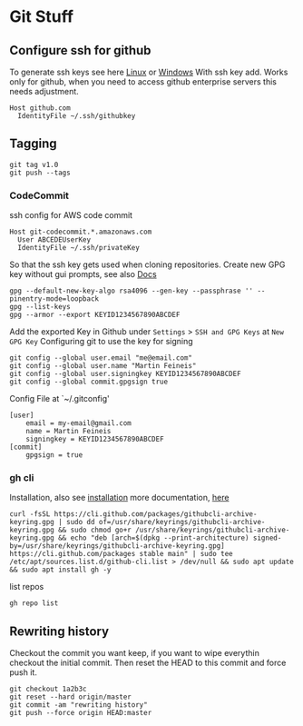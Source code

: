# Git Stuff

## Configure ssh for github
To generate ssh keys see here [Linux](../Linux/Linux.md##setup-ssh-key-connectivity) or [Windows]()
With ssh key add. Works only for github, when you need to access github enterprise servers this needs adjustment.
```
Host github.com
  IdentityFile ~/.ssh/githubkey
```
## Tagging
```
git tag v1.0
git push --tags
```
### CodeCommit
ssh config for AWS code commit
```
Host git-codecommit.*.amazonaws.com
  User ABCEDEUserKey
  IdentityFile ~/.ssh/privateKey
```
So that the ssh key gets used when cloning repositories.
Create new GPG key without gui prompts, see also [Docs](https://docs.github.com/en/authentication/managing-commit-signature-verification/telling-git-about-your-signing-key)
```
gpg --default-new-key-algo rsa4096 --gen-key --passphrase '' --pinentry-mode=loopback
gpg --list-keys
gpg --armor --export KEYID1234567890ABCDEF
```
Add the exported Key in Github under `Settings` > `SSH and GPG Keys` at `New GPG Key` 
Configuring git to use the key for signing
```
git config --global user.email "me@email.com"
git config --global user.name "Martin Feineis"
git config --global user.signingkey KEYID1234567890ABCDEF
git config --global commit.gpgsign true
```
Config File at `~/.gitconfig'
```
[user]
	email = my-email@gmail.com
	name = Martin Feineis
	signingkey = KEYID1234567890ABCDEF
[commit]
	gpgsign = true
```
### gh cli
Installation, also see [installation](https://github.com/cli/cli#linux--bsd)
more documentation, [here](https://cli.github.com/)
```
curl -fsSL https://cli.github.com/packages/githubcli-archive-keyring.gpg | sudo dd of=/usr/share/keyrings/githubcli-archive-keyring.gpg && sudo chmod go+r /usr/share/keyrings/githubcli-archive-keyring.gpg && echo "deb [arch=$(dpkg --print-architecture) signed-by=/usr/share/keyrings/githubcli-archive-keyring.gpg] https://cli.github.com/packages stable main" | sudo tee /etc/apt/sources.list.d/github-cli.list > /dev/null && sudo apt update && sudo apt install gh -y
```
list repos
```
gh repo list
```
## Rewriting history
Checkout the commit you want keep, if you want to wipe everythin checkout the
initial commit. Then reset the HEAD to this commit and force push it. 
```
git checkout 1a2b3c
git reset --hard origin/master
git commit -am "rewriting history"
git push --force origin HEAD:master
```


